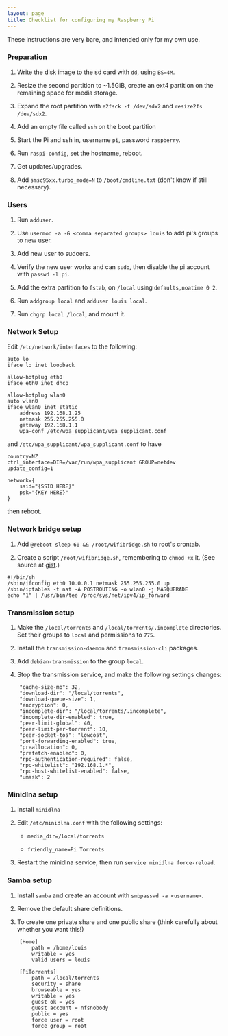 ```yaml
---
layout: page
title: Checklist for configuring my Raspberry Pi
---
```


These instructions are very bare, and intended only for my own use.


### Preparation

1. Write the disk image to the sd card with `dd`, using `BS=4M`.

2. Resize the second partition to ~1.5GiB, create an ext4 partition on the
remaining space for media storage.

3. Expand the root partition with `e2fsck -f /dev/sdx2` and `resize2fs /dev/sdx2`.

4. Add an empty file called `ssh` on the boot partition

5. Start the Pi and ssh in, username `pi`, password `raspberry`.

6. Run `raspi-config`, set the hostname, reboot.

7. Get updates/upgrades.

8. Add `smsc95xx.turbo_mode=N` to `/boot/cmdline.txt` (don't know if still
   necessary).


### Users

1. Run `adduser`.

2. Use `usermod -a -G <comma separated groups> louis` to add pi's groups
   to new user.

3. Add new user to sudoers.

4. Verify the new user works and can `sudo`, then disable the pi account with
   `passwd -l pi`.

5. Add the extra partition to `fstab`, on `/local` using `defaults,noatime 0
	2`.

6. Run `addgroup local` and `adduser louis local`.

7. Run `chgrp local /local`, and mount it.


### Network Setup

Edit `/etc/network/interfaces` to the following:

```
auto lo
iface lo inet loopback

allow-hotplug eth0
iface eth0 inet dhcp

allow-hotplug wlan0
auto wlan0
iface wlan0 inet static
	address 192.168.1.25
	netmask 255.255.255.0
	gateway 192.168.1.1
	wpa-conf /etc/wpa_supplicant/wpa_supplicant.conf
```

and `/etc/wpa_supplicant/wpa_supplicant.conf` to have

```
country=NZ
ctrl_interface=DIR=/var/run/wpa_supplicant GROUP=netdev
update_config=1

network={
	ssid="{SSID HERE}"
	psk="{KEY HERE}"
}
```

then reboot.


### Network bridge setup

1. Add `@reboot sleep 60 && /root/wifibridge.sh` to root's crontab.

2. Create a script `/root/wifibridge.sh`, remembering to `chmod +x` it. (See
   source at
   [gist](https://gist.github.com/louisswarren/c5cb89af5cabdfbe1aef2f11c109b073).)

```
#!/bin/sh
/sbin/ifconfig eth0 10.0.0.1 netmask 255.255.255.0 up
/sbin/iptables -t nat -A POSTROUTING -o wlan0 -j MASQUERADE
echo "1" | /usr/bin/tee /proc/sys/net/ipv4/ip_forward
```


### Transmission setup

1. Make the `/local/torrents` and `/local/torrents/.incomplete` directories.
   Set their groups to `local` and permissions to `775`.

2. Install the `transmission-daemon` and `transmission-cli` packages.

3. Add `debian-transmission` to the group `local`.

4. Stop the transmission service, and make the following settings changes:

```
    "cache-size-mb": 32,
    "download-dir": "/local/torrents",
    "download-queue-size": 1,
    "encryption": 0,
    "incomplete-dir": "/local/torrents/.incomplete",
    "incomplete-dir-enabled": true,
    "peer-limit-global": 40,
    "peer-limit-per-torrent": 10,
    "peer-socket-tos": "lowcost",
    "port-forwarding-enabled": true,
    "preallocation": 0,
    "prefetch-enabled": 0,
    "rpc-authentication-required": false,
    "rpc-whitelist": "192.168.1.*",
    "rpc-host-whitelist-enabled": false,
    "umask": 2
```


### Minidlna setup

1. Install `minidlna`

2. Edit `/etc/minidlna.conf` with the following settings:

	* `media_dir=/local/torrents`

	* `friendly_name=Pi Torrents`

3. Restart the minidlna service, then run `service minidlna force-reload`.


### Samba setup

1. Install `samba` and create an account with `smbpasswd -a <username>`.

2. Remove the default share definitions.

3. To create one private share and one public share (think carefully about
   whether you want this!)

```
    [Home]
    	path = /home/louis
    	writable = yes
    	valid users = louis

    [PiTorrents]
    	path = /local/torrents
    	security = share
    	browseable = yes
    	writable = yes
    	guest ok = yes
    	guest account = nfsnobody
    	public = yes
    	force user = root
    	force group = root
```
